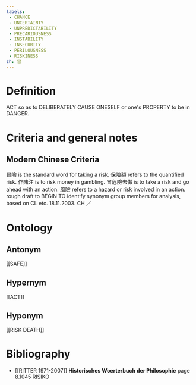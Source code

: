 ```yaml
---
labels: 
 - CHANCE
 - UNCERTAINTY
 - UNPREDICTABILITY
 - PRECARIOUSNESS
 - INSTABILITY
 - INSECURITY
 - PERILOUSNESS
 - RISKINESS
zh: 冒
---
```


# Definition
ACT so as to DELIBERATELY CAUSE ONESELF or one's PROPERTY to be in DANGER.
# Criteria and general notes
## Modern Chinese Criteria
冒險 is the standard word for taking a risk.
保險額 refers to the quantified risk.
作賭注 is to risk money in gambling.
冒危險去做 is to take a risk and go ahead with an action.
風險 refers to a hazard or risk involved in an action.
rough draft to BEGIN TO identify synonym group members for analysis, based on CL etc. 18.11.2003. CH ／
# Ontology

## Antonym
[[SAFE]]
## Hypernym
[[ACT]]
## Hyponym
[[RISK DEATH]]
# Bibliography
- [[RITTER 1971-2007]]
**Historisches Woerterbuch der Philosophie** page 8.1045
RISIKO